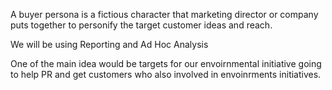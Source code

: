 A buyer persona  is a  fictious character that marketing director or company puts together to personify the target customer ideas and reach.

We will be using Reporting and Ad Hoc Analysis 

One of the main idea would be targets for our envoirnmental initiative going to help PR and get customers who also involved in envoinrments initiatives.



